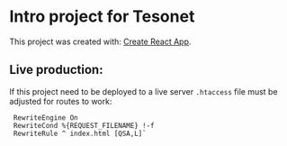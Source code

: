 # Intro project for Tesonet

This project was created with:
 [Create React App](https://github.com/facebook/create-react-app).

## Live production:

If this project need to be deployed to a live server `.htaccess` file must be adjusted for routes to work:

     RewriteEngine On
     RewriteCond %{REQUEST_FILENAME} !-f
     RewriteRule ^ index.html [QSA,L]`

